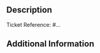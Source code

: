 <!--
Hello 👋 Thank you for submitting a Pull Request.

Have any questions? Check out the contributing docs at https://github.com/ovh/manager/blob/master/CONTRIBUTING.md

Please read the following before submitting:

- Keep your PR as small as possible to make easy reviews.
- Commits are signed-off.
- Update only Messages_fr_FR.json locales for any content changes.
- Lint has passed locally.
- Standalone app was ran and tested locally.
- Ticket reference is mentioned in linked commits (internal only).
- Breaking change is mentioned in relevant commits.
- Limit your PR to one type (build, ci, docs, feat, fix, perf, refactor, revert, style, test or release)
-->

## Description

<!-- Write a brief description of the changes introduced by this PR -->


<!-- Provide Jira ticket or Github issue -->
Ticket Reference: #...    <!-- prefix each issue number with "#", if any  -->

## Additional Information

<!-- 
Mention any other information relevant to the PRs. It can be,

- link dependencies of PR
- Translations ticket reference
- Screenshots to better explain the change
 -->
